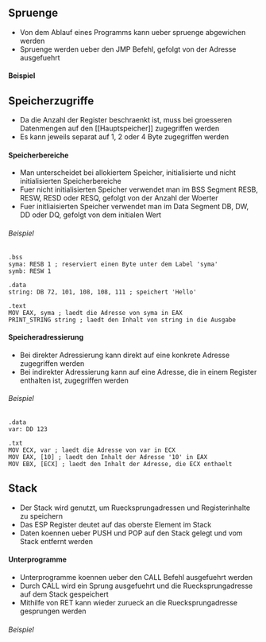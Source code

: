 ## Spruenge
- Von dem Ablauf eines Programms kann ueber spruenge abgewichen werden
- Spruenge werden ueber den JMP Befehl, gefolgt von der Adresse ausgefuehrt
#### Beispiel
## Speicherzugriffe
- Da die Anzahl der Register beschraenkt ist, muss bei groesseren Datenmengen auf den [[Hauptspeicher]] zugegriffen werden
- Es kann jeweils separat auf 1, 2 oder 4 Byte zugegriffen werden
#### Speicherbereiche
- Man unterscheidet bei allokiertem Speicher, initialisierte und nicht initialisierten Speicherbereiche
- Fuer nicht initialisierten Speicher verwendet man im BSS Segment RESB, RESW, RESD oder RESQ, gefolgt von der Anzahl der Woerter
- Fuer initliaisierten Speicher verwendet man im Data Segment DB, DW, DD oder DQ, gefolgt von dem initialen Wert
###### Beispiel
	.bss
	syma: RESB 1 ; reserviert einen Byte unter dem Label 'syma'
	symb: RESW 1
	
	.data
	string: DB 72, 101, 108, 108, 111 ; speichert 'Hello'
	
	.text
	MOV EAX, syma ; laedt die Adresse von syma in EAX
	PRINT_STRING string ; laedt den Inhalt von string in die Ausgabe
#### Speicheradressierung
- Bei direkter Adressierung kann direkt auf eine konkrete Adresse zugegriffen werden
- Bei indirekter Adressierung kann auf eine Adresse, die in einem Register enthalten ist, zugegriffen werden
###### Beispiel
	.data
	var: DD 123
	
	.txt
	MOV ECX, var ; laedt die Adresse von var in ECX
	MOV EAX, [10] ; laedt den Inhalt der Adresse '10' in EAX
	MOV EBX, [ECX] ; laedt den Inhalt der Adresse, die ECX enthaelt
## Stack
- Der Stack wird genutzt, um Ruecksprungadressen und Registerinhalte zu speichern
- Das ESP Register deutet auf das oberste Element im Stack
- Daten koennen ueber PUSH und POP auf den Stack gelegt und vom Stack entfernt werden
#### Unterprogramme
- Unterprogramme koennen ueber den CALL Befehl ausgefuehrt werden
- Durch CALL wird ein Sprung ausgefuehrt und die Ruecksprungadresse auf dem Stack gespeichert
- Mithilfe von RET kann wieder zurueck an die Ruecksprungadresse gesprungen werden
###### Beispiel